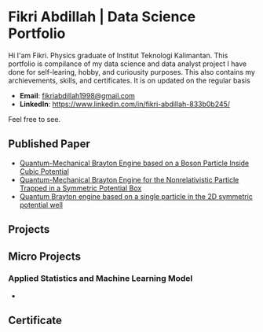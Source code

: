 # Fikri Abdillah | Data Science Portfolio

Hi
I'am Fikri. Physics graduate of Institut Teknologi Kalimantan. This portfolio is compilance of my data science and data analyst project I have done for self-learing, hobby, and curiousity purposes. This also contains my archievements, skills, and certificates. It is on updated on the regular basis

- **Email**: fikriabdillah1998@gmail.com
- **LinkedIn**: https://www.linkedin.com/in/fikri-abdillah-833b0b245/

Feel free to see.

## Published Paper

- [Quantum-Mechanical Brayton Engine based on a Boson Particle Inside Cubic Potential](https://iopscience.iop.org/article/10.1088/1742-6596/1726/1/012004)
- [Quantum-Mechanical Brayton Engine for the Nonrelativistic Particle Trapped in a Symmetric Potential Box](https://jurnal.untan.ac.id/index.php/jpositron/article/view/40832)
- [Quantum Brayton engine based on a single particle in the 2D symmetric potential well](https://pubs.aip.org/aip/acp/article/2234/1/040007/605190/Quantum-Brayton-engine-based-on-a-single-particle)

## Projects
### 

## Micro Projects
### Applied Statistics and Machine Learning Model
- 

## Certificate
